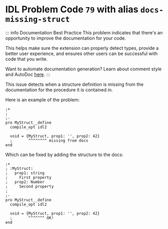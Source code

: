 # IDL Problem Code `79` with alias `docs-missing-struct`

::: info Documentation Best Practice
This problem indicates that there's an opportunity to improve the documentation for your code.

This helps make sure the extension can properly detect types, provide a better user experience, and ensures other users can be successful with code that you write.

Want to automate documentation generation? Learn about comment style and AutoDoc [here](/code-comments/).
:::

This issue detects when a structure definition is missing from the documentation for the procedure it is contained in.

Here is an example of the problem:

```idl{7,8}
;+
;
;-
pro MyStruct__define
  compile_opt idl2

  void = {MyStruct, prop1: '', prop2: 42}
  ;       ^^^^^^^^ missing from docs
end
```

Which can be fixed by adding the structure to the docs:

```idl{2,3,4,5,6}
;+
; :MyStruct:
;   prop1: string
;     First property
;   prop2: Number
;     Second property
;
;-
pro MyStruct__define
  compile_opt idl2

  void = {MyStruct, prop1: '', prop2: 42}
  ;       ^^^^^^^ OK!
end
```
